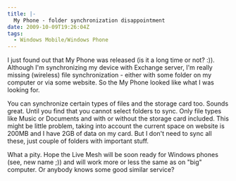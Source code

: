 ```yaml
---
title: |-
  My Phone - folder synchronization disappointment
date: 2009-10-09T19:26:04Z
tags:
  - Windows Mobile/Windows Phone
---
```

I just found out that My Phone was released (is it a long time or not? :)). Although I'm synchronizing my device with Exchange server, I'm really missing (wireless) file synchronization - either with some folder on my computer or via some website. So the My Phone looked like what I was looking for.

You can synchronize certain types of files and the storage card too. Sounds great. Until you find that you cannot select folders to sync. Only file types like Music or Documents and with or without the storage card included. This might be little problem, taking into account the current space on website is 200MB and I have 2GB of data on my card. But I don't need to sync all these, just couple of folders with important stuff.

What a pity. Hope the Live Mesh will be soon ready for Windows phones (see, new name ;)) and will work more or less the same as on "big" computer. Or anybody knows some good similar service?